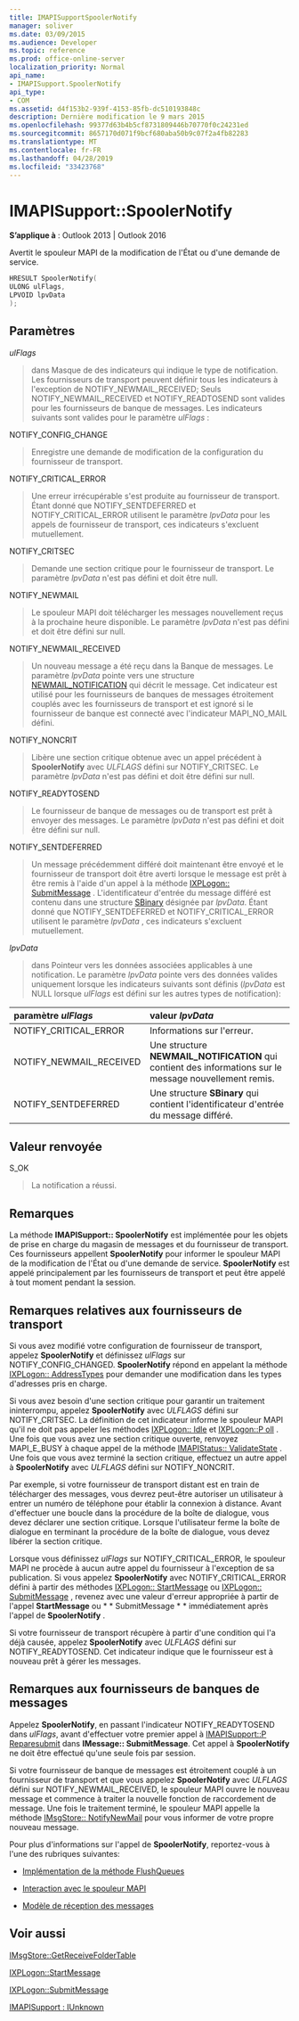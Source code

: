 ```yaml
---
title: IMAPISupportSpoolerNotify
manager: soliver
ms.date: 03/09/2015
ms.audience: Developer
ms.topic: reference
ms.prod: office-online-server
localization_priority: Normal
api_name:
- IMAPISupport.SpoolerNotify
api_type:
- COM
ms.assetid: d4f153b2-939f-4153-85fb-dc510193848c
description: Dernière modification le 9 mars 2015
ms.openlocfilehash: 99377d63b4b5cf8731809446b70770f0c24231ed
ms.sourcegitcommit: 8657170d071f9bcf680aba50b9c07f2a4fb82283
ms.translationtype: MT
ms.contentlocale: fr-FR
ms.lasthandoff: 04/28/2019
ms.locfileid: "33423768"
---
```

# <a name="imapisupportspoolernotify"></a>IMAPISupport::SpoolerNotify

  
  
**S’applique à** : Outlook 2013 | Outlook 2016 
  
Avertit le spouleur MAPI de la modification de l'État ou d'une demande de service. 
  
```cpp
HRESULT SpoolerNotify(
ULONG ulFlags,
LPVOID lpvData
);
```

## <a name="parameters"></a>Paramètres

 _ulFlags_
  
> dans Masque de des indicateurs qui indique le type de notification. Les fournisseurs de transport peuvent définir tous les indicateurs à l'exception de NOTIFY_NEWMAIL_RECEIVED; Seuls NOTIFY_NEWMAIL_RECEIVED et NOTIFY_READTOSEND sont valides pour les fournisseurs de banque de messages. Les indicateurs suivants sont valides pour le paramètre _ulFlags_ : 
    
NOTIFY_CONFIG_CHANGE 
  
> Enregistre une demande de modification de la configuration du fournisseur de transport. 
    
NOTIFY_CRITICAL_ERROR 
  
> Une erreur irrécupérable s'est produite au fournisseur de transport. Étant donné que NOTIFY_SENTDEFERRED et NOTIFY_CRITICAL_ERROR utilisent le paramètre _lpvData_ pour les appels de fournisseur de transport, ces indicateurs s'excluent mutuellement. 
    
NOTIFY_CRITSEC 
  
> Demande une section critique pour le fournisseur de transport. Le paramètre _lpvData_ n'est pas défini et doit être null. 
    
NOTIFY_NEWMAIL 
  
> Le spouleur MAPI doit télécharger les messages nouvellement reçus à la prochaine heure disponible. Le paramètre _lpvData_ n'est pas défini et doit être défini sur null. 
    
NOTIFY_NEWMAIL_RECEIVED 
  
> Un nouveau message a été reçu dans la Banque de messages. Le paramètre _lpvData_ pointe vers une structure [NEWMAIL_NOTIFICATION](newmail_notification.md) qui décrit le message. Cet indicateur est utilisé pour les fournisseurs de banques de messages étroitement couplés avec les fournisseurs de transport et est ignoré si le fournisseur de banque est connecté avec l'indicateur MAPI_NO_MAIL défini. 
    
NOTIFY_NONCRIT 
  
> Libère une section critique obtenue avec un appel précédent à **SpoolerNotify** avec _ULFLAGS_ défini sur NOTIFY_CRITSEC. Le paramètre _lpvData_ n'est pas défini et doit être défini sur null. 
    
NOTIFY_READYTOSEND 
  
> Le fournisseur de banque de messages ou de transport est prêt à envoyer des messages. Le paramètre _lpvData_ n'est pas défini et doit être défini sur null. 
    
NOTIFY_SENTDEFERRED 
  
> Un message précédemment différé doit maintenant être envoyé et le fournisseur de transport doit être averti lorsque le message est prêt à être remis à l'aide d'un appel à la méthode [IXPLogon:: SubmitMessage](ixplogon-submitmessage.md) . L'identificateur d'entrée du message différé est contenu dans une structure [SBinary](sbinary.md) désignée par _lpvData_. Étant donné que NOTIFY_SENTDEFERRED et NOTIFY_CRITICAL_ERROR utilisent le paramètre _lpvData_ , ces indicateurs s'excluent mutuellement. 
    
 _lpvData_
  
> dans Pointeur vers les données associées applicables à une notification. Le paramètre _lpvData_ pointe vers des données valides uniquement lorsque les indicateurs suivants sont définis (_lpvData_ est NULL lorsque _ulFlags_ est défini sur les autres types de notification): 
    
|**paramètre _ulFlags_**|**valeur _lpvData_**|
|:-----|:-----|
|NOTIFY_CRITICAL_ERROR  <br/> |Informations sur l'erreur.  <br/> |
|NOTIFY_NEWMAIL_RECEIVED  <br/> |Une structure **NEWMAIL_NOTIFICATION** qui contient des informations sur le message nouvellement remis.  <br/> |
|NOTIFY_SENTDEFERRED  <br/> |Une structure **SBinary** qui contient l'identificateur d'entrée du message différé.  <br/> |
   
## <a name="return-value"></a>Valeur renvoyée

S_OK 
  
> La notification a réussi.
    
## <a name="remarks"></a>Remarques

La méthode **IMAPISupport:: SpoolerNotify** est implémentée pour les objets de prise en charge du magasin de messages et du fournisseur de transport. Ces fournisseurs appellent **SpoolerNotify** pour informer le spouleur MAPI de la modification de l'État ou d'une demande de service. **SpoolerNotify** est appelé principalement par les fournisseurs de transport et peut être appelé à tout moment pendant la session. 
  
## <a name="notes-to-transport-providers"></a>Remarques relatives aux fournisseurs de transport

Si vous avez modifié votre configuration de fournisseur de transport, appelez **SpoolerNotify** et définissez _ulFlags_ sur NOTIFY_CONFIG_CHANGED. **SpoolerNotify** répond en appelant la méthode [IXPLogon:: AddressTypes](ixplogon-addresstypes.md) pour demander une modification dans les types d'adresses pris en charge. 
  
Si vous avez besoin d'une section critique pour garantir un traitement ininterrompu, appelez **SpoolerNotify** avec _ULFLAGS_ défini sur NOTIFY_CRITSEC. La définition de cet indicateur informe le spouleur MAPI qu'il ne doit pas appeler les méthodes [IXPLogon:: Idle](ixplogon-idle.md) et [IXPLogon::P oll](ixplogon-poll.md) . Une fois que vous avez une section critique ouverte, renvoyez MAPI_E_BUSY à chaque appel de la méthode [IMAPIStatus:: ValidateState](imapistatus-validatestate.md) . Une fois que vous avez terminé la section critique, effectuez un autre appel à **SpoolerNotify** avec _ULFLAGS_ défini sur NOTIFY_NONCRIT. 
  
Par exemple, si votre fournisseur de transport distant est en train de télécharger des messages, vous devrez peut-être autoriser un utilisateur à entrer un numéro de téléphone pour établir la connexion à distance. Avant d'effectuer une boucle dans la procédure de la boîte de dialogue, vous devez déclarer une section critique. Lorsque l'utilisateur ferme la boîte de dialogue en terminant la procédure de la boîte de dialogue, vous devez libérer la section critique.
  
Lorsque vous définissez _ulFlags_ sur NOTIFY_CRITICAL_ERROR, le spouleur MAPI ne procède à aucun autre appel du fournisseur à l'exception de sa publication. Si vous appelez **SpoolerNotify** avec NOTIFY_CRITICAL_ERROR défini à partir des méthodes [IXPLogon:: StartMessage](ixplogon-startmessage.md) ou [IXPLogon:: SubmitMessage](ixplogon-submitmessage.md) , revenez avec une valeur d'erreur appropriée à partir de l'appel **StartMessage** ou * * SubmitMessage * * immédiatement après l'appel de **SpoolerNotify** . 
  
Si votre fournisseur de transport récupère à partir d'une condition qui l'a déjà causée, appelez **SpoolerNotify** avec _ULFLAGS_ défini sur NOTIFY_READYTOSEND. Cet indicateur indique que le fournisseur est à nouveau prêt à gérer les messages. 
  
## <a name="notes-to-message-store-providers"></a>Remarques aux fournisseurs de banques de messages

Appelez **SpoolerNotify**, en passant l'indicateur NOTIFY_READYTOSEND dans _ulFlags_, avant d'effectuer votre premier appel à [IMAPISupport::P Reparesubmit](imapisupport-preparesubmit.md) dans **IMessage:: SubmitMessage**. Cet appel à **SpoolerNotify** ne doit être effectué qu'une seule fois par session. 
  
Si votre fournisseur de banque de messages est étroitement couplé à un fournisseur de transport et que vous appelez **SpoolerNotify** avec _ULFLAGS_ défini sur NOTIFY_NEWMAIL_RECEIVED, le spouleur MAPI ouvre le nouveau message et commence à traiter la nouvelle fonction de raccordement de message. Une fois le traitement terminé, le spouleur MAPI appelle la méthode [IMsgStore:: NotifyNewMail](imsgstore-notifynewmail.md) pour vous informer de votre propre nouveau message. 
  
Pour plus d'informations sur l'appel de **SpoolerNotify**, reportez-vous à l'une des rubriques suivantes:
  
- [Implémentation de la méthode FlushQueues](implementing-the-flushqueues-method.md)
    
- [Interaction avec le spouleur MAPI](interacting-with-the-mapi-spooler.md)
    
- [Modèle de réception des messages](message-reception-model.md)
    
## <a name="see-also"></a>Voir aussi



[IMsgStore::GetReceiveFolderTable](imsgstore-notifynewmail.md)
  
[IXPLogon::StartMessage](ixplogon-startmessage.md)
  
[IXPLogon::SubmitMessage](ixplogon-submitmessage.md)
  
[IMAPISupport : IUnknown](imapisupportiunknown.md)

